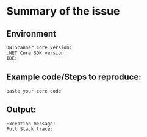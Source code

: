 # Summary of the issue



## Environment

```
DNTScanner.Core version:
.NET Core SDK version: 
IDE: 
```

## Example code/Steps to reproduce:

```
paste your core code
```

## Output:

```
Exception message:
Full Stack trace:
```

